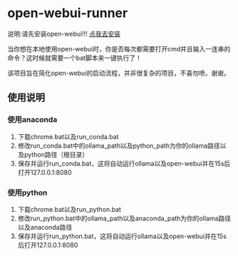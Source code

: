 # open-webui-runner
说明:请先安装open-webui!!!  [点我去安装](https://docs.openwebui.com/getting-started/quick-start/)

当你想在本地使用open-webui时，你是否每次都需要打开cmd并且输入一连串的命令？这时候就需要一个bat脚本来一键执行了！

该项目旨在简化open-webui的启动流程，并非很复杂的项目，不喜勿喷，谢谢。

## 使用说明

### 使用anaconda

1. 下载chrome.bat以及run_conda.bat
2. 修改run_conda.bat中的ollama_path以及python_path为你的ollama路径以及python路径（根目录）
3. 保存并运行run_conda.bat，这将自动运行ollama以及open-webui并在15s后打开127.0.0.1:8080

### 使用python

1. 下载chrome.bat以及run_python.bat
2. 修改run_python.bat中的ollama_path以及anaconda_path为你的ollama路径以及anaconda路径
3. 保存并运行run_python.bat，这将自动运行ollama以及open-webui并在15s后打开127.0.0.1:8080

